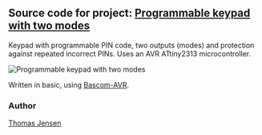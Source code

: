 ## Source code for project: [Programmable keypad with two modes](https://uctrl.io/p/104)

Keypad with programmable PIN code, two outputs (modes) and protection against repeated incorrect PINs. Uses an AVR ATtiny2313 microcontroller.

![Programmable keypad with two modes](http://i.imgur.com/3c38ByCl.jpg)

Written in basic, using [Bascom-AVR](http://www.mcselec.com/).

### Author
[Thomas Jensen](https://uctrl.io/@hebron)
